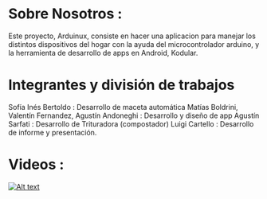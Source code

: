 # Sobre Nosotros :
Este proyecto, Arduinux, consiste en hacer una aplicacion para manejar los distintos dispositivos del hogar con la ayuda del microcontrolador arduino, y la herramienta de desarrollo de apps en Android, Kodular.

# Integrantes y división de trabajos
Sofía Inés Bertoldo : Desarrollo de maceta automática
Matías Boldrini, Valentín Fernandez, Agustín Andoneghi : Desarrollo y diseño de app
Agustín Sarfati : Desarrollo de Trituradora (compostador)
Luigi Cartello : Desarrollo  de informe y presentación.

# Videos : 
[![Alt text](https://img.youtube.com/vi/FBv1LNSiLVA/0.jpg)](https://www.youtube.com/watch?v=FBv1LNSiLVA)
